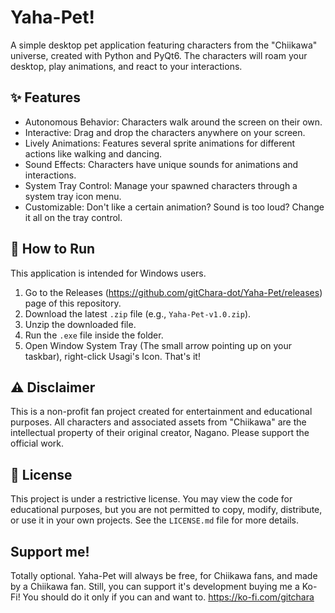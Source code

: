 # Yaha-Pet!

A simple desktop pet application featuring characters from the "Chiikawa" universe, created with Python and PyQt6. The characters will roam your desktop, play animations, and react to your interactions.

## ✨ Features

* Autonomous Behavior: Characters walk around the screen on their own.
* Interactive: Drag and drop the characters anywhere on your screen.
* Lively Animations: Features several sprite animations for different actions like walking and dancing.
* Sound Effects: Characters have unique sounds for animations and interactions.
* System Tray Control: Manage your spawned characters through a system tray icon menu.
* Customizable: Don't like a certain animation? Sound is too loud? Change it all on the tray control.

## 🚀 How to Run

This application is intended for Windows users.

1.  Go to the Releases (https://github.com/gitChara-dot/Yaha-Pet/releases) page of this repository.
2.  Download the latest `.zip` file (e.g., `Yaha-Pet-v1.0.zip`).
3.  Unzip the downloaded file.
4.  Run the `.exe` file inside the folder.
5.  Open Window System Tray (The small arrow pointing up on your taskbar), right-click Usagi's Icon. That's it!

## ⚠️ Disclaimer

This is a non-profit fan project created for entertainment and educational purposes. All characters and associated assets from "Chiikawa" are the intellectual property of their original creator, Nagano. Please support the official work.

## 📄 License

This project is under a restrictive license. You may view the code for educational purposes, but you are not permitted to copy, modify, distribute, or use it in your own projects. See the `LICENSE.md` file for more details.

## Support me!
Totally optional. Yaha-Pet will always be free, for Chiikawa fans, and made by a Chiikawa fan. 
Still, you can support it's development buying me a Ko-Fi! You should do it only if you can and want to.
https://ko-fi.com/gitchara

